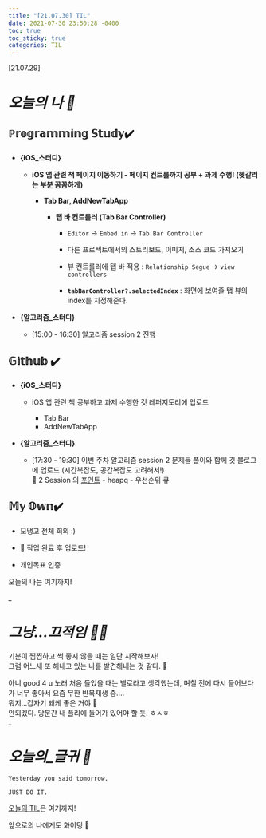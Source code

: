 ```yaml
---
title: "[21.07.30] TIL"
date: 2021-07-30 23:50:28 -0400
toc: true
toc_sticky: true
categories: TIL
---
```


[21.07.29]

# *오늘의 나 🙌*

## ℙ𝕣𝕠𝕘𝕣𝕒𝕞𝕞𝕚𝕟𝕘 𝕊𝕥𝕦𝕕𝕪✔️   

- **{iOS_스터디}**

	* **iOS 앱 관련 책 페이지 이동하기 - 페이지 컨트롤까지 공부 + 과제 수행! (헷갈리는 부분 꼼꼼하게)**
		* **Tab Bar, AddNewTabApp**

			- **탭 바 컨트롤러 (Tab Bar Controller)**

				- `Editor` → `Embed in` → `Tab Bar Controller`			
				- 다른 프로젝트에서의 스토리보드, 이미지, 소스 코드 가져오기

				- 뷰 컨트롤러에 탭 바 적용 : `Relationship Segue` → `view controllers`  

				- **`tabBarController?.selectedIndex`** : 화면에 보여줄 탭 뷰의 index를 지정해준다.							

  

- **{알고리즘_스터디}**

	* [15:00 - 16:30] 알고리즘 session 2 진행


## 𝔾𝕚𝕥𝕙𝕦𝕓 ✔️

- **{iOS_스터디}**

	* iOS 앱 관련 책 공부하고 과제 수행한 것 레퍼지토리에 업로드

		* Tab Bar
		* AddNewTabApp

- **{알고리즘_스터디}**
	* [17:30 - 19:30] 이번 주차 알고리즘 session 2 문제들 풀이와 함께 깃 블로그에 업로드 (시간복잡도, 공간복잡도 고려해서!) 
		<div class="notice--primary" markdown="1">
			🌟 2 Session 의 <u>포인트</u>    
			- heapq      
			- 우선순위 큐     
		</div>
		

## 𝕄𝕪 𝕆𝕨𝕟✔️ 

- 모냉고 전체 회의 :)

- 🤫 작업 완료 후 업로드!

- 개인목표 인증 


오늘의 나는 여기까지! 
    
_
  
# *그냥...끄적임 ✍🏻*

기분이 찝찝하고 썩 좋지 않을 때는 일단 시작해보자!     
그럼 어느새 또 해내고 있는 나를 발견해내는 것 같다. 👀     

아니 good 4 u 노래 처음 들었을 때는 별로라고 생각했는데, 며칠 전에 다시 들어보다가 너무 좋아서 요즘 무한 반복재생 중....    
뭐지...갑자기 왜케 좋은 거야 🤭   
안되겠다. 당분간 내 플리에 들어가 있어야 할 듯. ㅎㅅㅎ            
_


# *오늘의_글귀 📜*

	Yesterday you said tomorrow.
	
	JUST DO IT.

<div class="notice--primary" markdown="1">
<u>오늘의 TIL</u>은 여기까지!     
      
앞으로의 나에게도 화이팅 🌸 
</div>  
